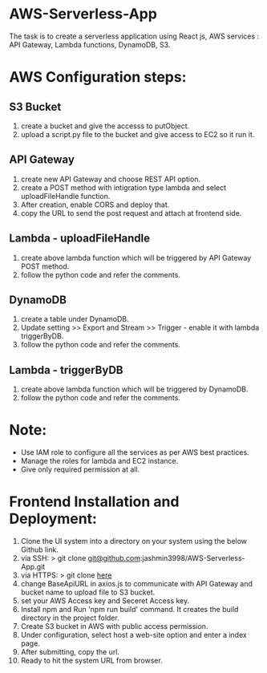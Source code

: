 
# AWS-Serverless-App

The task is to create a serverless application using React js, AWS services : API Gateway, Lambda functions, DynamoDB, S3. 

# AWS Configuration steps:
## S3 Bucket
1.  create a bucket and give the accesss to putObject.
2.  upload a script.py file to the bucket and give access to EC2 so it run it.

## API Gateway
1.  create new API Gateway and choose REST API option.
2.  create a POST method with intigration type lambda and select uploadFileHandle function.
3.  After creation, enable CORS and deploy that.
4.  copy the URL to send the post request and attach at frontend side.

## Lambda - uploadFileHandle
1.  create above lambda function which will be triggered by API Gateway POST method.
2.  follow the python code and refer the comments.

## DynamoDB
1.  create a table under DynamoDB.
2.  Update setting >> Export and Stream >> Trigger - enable it with lambda triggerByDB.
3.  follow the python code and refer the comments.

## Lambda - triggerByDB
1.  create above lambda function which will be triggered by DynamoDB.
2.  follow the python code and refer the comments.

# Note: 
-   Use IAM role to configure all the services as per AWS best practices.
-   Manage the roles for lambda and EC2 instance.
-   Give only required permission at all.


# Frontend Installation and Deployment:

1.	Clone the UI system into a directory on your system using the below Github link.
2.	via SSH: > git clone git@github.com:jashmin3998/AWS-Serverless-App.git 
3.	via HTTPS: > git clone [here](https://github.com/jashmin3998/AWS-Serverless-App.git)
4.	change BaseApiURL in axios.js to communicate with API Gateway and bucket name to upload file to S3 bucket.
5.	set your AWS Access key and Seceret Access key.
6.	Install npm and Run 'npm run build' command. It creates the build directory in the project folder.
7.	Create S3 bucket in AWS with public access permission.
8.	Under configuration, select host a web-site option and enter a index page.
9.	After submitting, copy the url.
10.	Ready to hit the system URL from browser.


